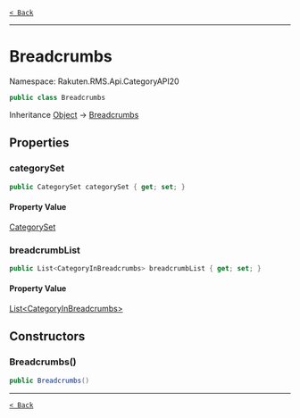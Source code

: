 [`< Back`](./)

---

# Breadcrumbs

Namespace: Rakuten.RMS.Api.CategoryAPI20

```csharp
public class Breadcrumbs
```

Inheritance [Object](https://docs.microsoft.com/en-us/dotnet/api/system.object) → [Breadcrumbs](./rakuten.rms.api.categoryapi20.breadcrumbs)

## Properties

### **categorySet**

```csharp
public CategorySet categorySet { get; set; }
```

#### Property Value

[CategorySet](./rakuten.rms.api.categoryapi20.categoryset)<br>

### **breadcrumbList**

```csharp
public List<CategoryInBreadcrumbs> breadcrumbList { get; set; }
```

#### Property Value

[List&lt;CategoryInBreadcrumbs&gt;](https://docs.microsoft.com/en-us/dotnet/api/system.collections.generic.list-1)<br>

## Constructors

### **Breadcrumbs()**

```csharp
public Breadcrumbs()
```

---

[`< Back`](./)
